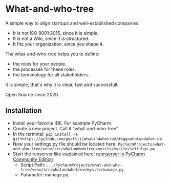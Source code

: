 # What-and-who-tree

A simple way to align startups and well-established companies.

* It is not ISO 9001:2015, since it is simple.
* It is not a Wiki, since it is structured.
* It fits your organization, since you shape it.

The what-and-who-tree helps you to define:

* the roles for your people. 
* the processes for these roles.
* the terminology for all stakeholders.

It is simple, that's why it is clear, fast and successfull.

Open Source since 2020.

## Installation
* Install your favorite IDE. For example PyCharm
* Create a new project. Call it "what-and-who-tree"
* In the terminal: `pip install -e git+https://github.com/guettli/whatandwhotree/#egg=whatandwhotree`
* Now your settings.py file should be located here: `PycharmProjects/what-and-who-tree/venv/src/whatandwhotree/mysite/mysite/settings.py`
* Start the runserver like explained here: [runnserver in PyCharm Community Edition](https://stackoverflow.com/questions/27269574/how-to-run-debug-server-for-django-project-in-pycharm-community-edition)
  * Script Path: `.../PycharmProjects/what-and-who-tree/venv/src/whatandwhotree/mysite/manage.py`
  * Parameter: manage.py
  

